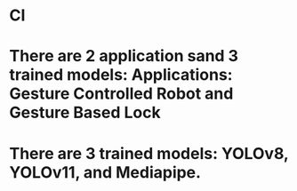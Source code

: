 # CI
# There are 2 application sand 3 trained models: Applications: Gesture Controlled Robot and Gesture Based Lock 
# There are 3 trained models: YOLOv8, YOLOv11, and Mediapipe. 
